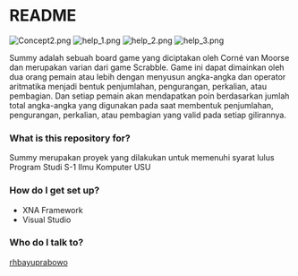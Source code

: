# README #

![Concept2.png](https://bitbucket.org/repo/GjRnop/images/3082727894-Concept2.png)
![help_1.png](https://bitbucket.org/repo/GjRnop/images/154597749-help_1.png)
![help_2.png](https://bitbucket.org/repo/GjRnop/images/3892901371-help_2.png)
![help_3.png](https://bitbucket.org/repo/GjRnop/images/1962958856-help_3.png)

Summy adalah sebuah board game yang diciptakan oleh Corné van Moorse dan merupakan varian dari game Scrabble. Game ini dapat dimainkan oleh dua orang pemain atau lebih dengan menyusun angka-angka dan operator aritmatika menjadi bentuk penjumlahan, pengurangan, perkalian, atau pembagian. Dan setiap pemain akan mendapatkan poin berdasarkan jumlah total angka-angka yang digunakan pada saat membentuk penjumlahan, pengurangan, perkalian, atau pembagian yang valid pada setiap gilirannya.

### What is this repository for? ###

Summy merupakan proyek yang dilakukan untuk memenuhi syarat lulus Program Studi S-1 Ilmu Komputer USU

### How do I get set up? ###

* XNA Framework
* Visual Studio

### Who do I talk to? ###

[rhbayuprabowo](https://www.linkedin.com/in/rh-bayu-prabowo)